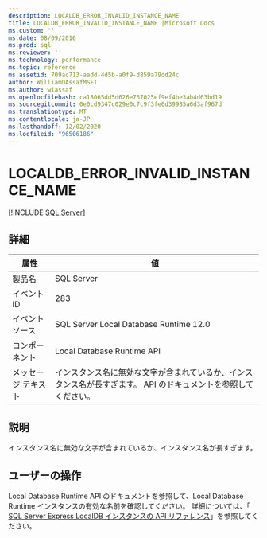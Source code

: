 ```yaml
---
description: LOCALDB_ERROR_INVALID_INSTANCE_NAME
title: LOCALDB_ERROR_INVALID_INSTANCE_NAME |Microsoft Docs
ms.custom: ''
ms.date: 08/09/2016
ms.prod: sql
ms.reviewer: ''
ms.technology: performance
ms.topic: reference
ms.assetid: 709ac713-aadd-4d5b-a0f9-d859a79dd24c
author: WilliamDAssafMSFT
ms.author: wiassaf
ms.openlocfilehash: ca18065dd5d626e737025ef9ef4be3ab4d63bd19
ms.sourcegitcommit: 0e0cd9347c029e0c7c9f3fe6d39985a6d3af967d
ms.translationtype: MT
ms.contentlocale: ja-JP
ms.lasthandoff: 12/02/2020
ms.locfileid: "96506186"
---
```

# <a name="localdb_error_invalid_instance_name"></a>LOCALDB_ERROR_INVALID_INSTANCE_NAME
 [!INCLUDE [SQL Server](../../includes/applies-to-version/sqlserver.md)]
    
## <a name="details"></a>詳細  
  
| 属性 | 値 |
| --------- | ----- |
|製品名|SQL Server|  
|イベント ID|283|  
|イベント ソース|SQL Server Local Database Runtime 12.0|  
|コンポーネント|Local Database Runtime API|  
|メッセージ テキスト|インスタンス名に無効な文字が含まれているか、インスタンス名が長すぎます。 API のドキュメントを参照してください。|  
  
## <a name="explanation"></a>説明  
 インスタンス名に無効な文字が含まれているか、インスタンス名が長すぎます。  
  
## <a name="user-action"></a>ユーザーの操作  
 Local Database Runtime API のドキュメントを参照して、Local Database Runtime インスタンスの有効な名前を確認してください。  詳細については、「 [SQL Server Express LocalDB インスタンスの API リファレンス](../../relational-databases/express-localdb-instance-apis/sql-server-express-localdb-reference-instance-apis.md)」を参照してください。
  
  

